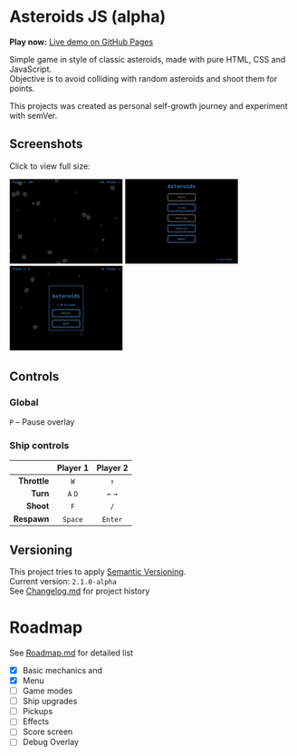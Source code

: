 # Asteroids JS (alpha)

**Play now:** [Live demo on GitHub Pages](https://nanodoman.github.io/Asteroids/)

Simple game in style of classic asteroids, made with pure HTML, CSS and JavaScript.\
Objective is to avoid colliding with random asteroids and shoot them for points.

This projects was created as personal self-growth journey and experiment with semVer.

## Screenshots

Click to view full size:

[<img src="assets/asteroids-js-game.png" width="200"/>](assets/asteroids-js-game.png)
[<img src="assets/asteroids-js-menu.png" width="200"/>](assets/asteroids-js-menu.png)
[<img src="assets/asteroids-js-pause.png" width="200"/>](assets/asteroids-js-pause.png)

## Controls

### Global

`P` – Pause overlay

### Ship controls

|              | Player 1 | Player 2 |
| -----------: | :------: | :------: |
| **Throttle** |   `W`    |   `↑`    |
|     **Turn** | `A` `D`  | `←` `→`  |
|    **Shoot** |   `F`    |   `/`    |
|  **Respawn** | `Space`  | `Enter`  |

## Versioning

This project tries to apply [Semantic Versioning](https://semver.org/).\
Current version: `2.1.0-alpha`\
See [Changelog.md](docs/changelog.md) for project history

# Roadmap

See [Roadmap.md](docs/roadmap.md) for detailed list

- [x] Basic mechanics and
- [x] Menu
- [ ] Game modes
- [ ] Ship upgrades
- [ ] Pickups
- [ ] Effects
- [ ] Score screen
- [ ] Debug Overlay
